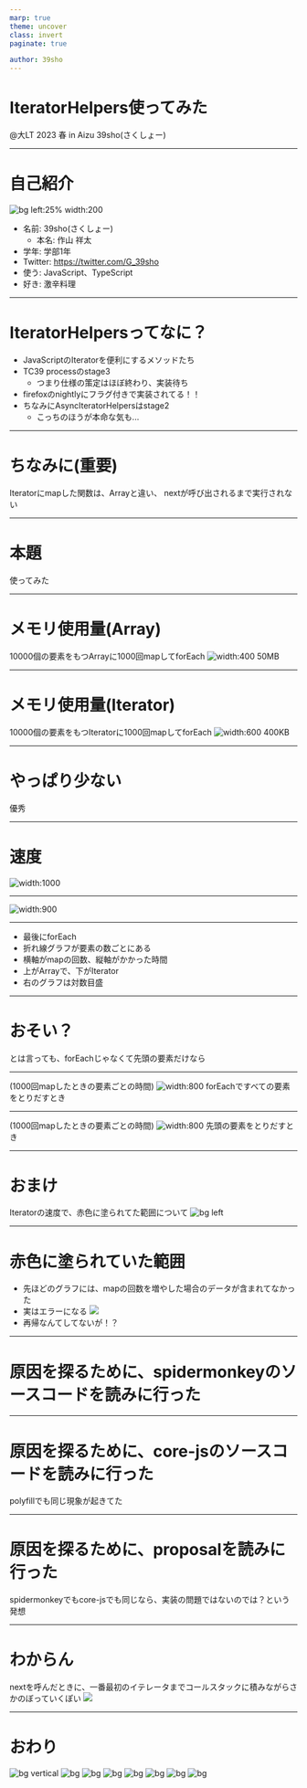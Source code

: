 ```yaml
---
marp: true
theme: uncover
class: invert
paginate: true

author: 39sho
---
```


# IteratorHelpers使ってみた
@大LT 2023 春 in Aizu
39sho(さくしょー)

---

# 自己紹介
![bg left:25% width:200](images/O6cx2U6O_400x400.png)
- 名前: 39sho(さくしょー)
    - 本名: 作山 祥太
- 学年: 学部1年
- Twitter: https://twitter.com/G_39sho
- 使う: JavaScript、TypeScript
- 好き: 激辛料理

---

# IteratorHelpersってなに？
- JavaScriptのIteratorを便利にするメソッドたち
- TC39 processのstage3
    - つまり仕様の策定はほぼ終わり、実装待ち
- firefoxのnightlyにフラグ付きで実装されてる！！
- ちなみにAsyncIteratorHelpersはstage2
    - こっちのほうが本命な気も...

---

# ちなみに(重要)
Iteratorにmapした関数は、Arrayと違い、
nextが呼び出されるまで実行されない

---

# 本題
使ってみた

---

# メモリ使用量(Array)
10000個の要素をもつArrayに1000回mapしてforEach
![width:400](images/graph7.png) 50MB

---

# メモリ使用量(Iterator)
10000個の要素をもつIteratorに1000回mapしてforEach
![width:600](images/graph6.png) 400KB

---

# やっぱり少ない
優秀

---

# 速度
![width:1000](images/graph1.png)

---

![width:900](images/graph3.png)

---

- 最後にforEach
- 折れ線グラフが要素の数ごとにある
- 横軸がmapの回数、縦軸がかかった時間
- 上がArrayで、下がIterator
- 右のグラフは対数目盛

---

# おそい？
とは言っても、forEachじゃなくて先頭の要素だけなら

---

(1000回mapしたときの要素ごとの時間)
![width:800](images/graph4.png)
forEachですべての要素をとりだすとき

---

(1000回mapしたときの要素ごとの時間)
![width:800](images/graph5.png)
先頭の要素をとりだすとき

---

# おまけ
Iteratorの速度で、赤色に塗られてた範囲について
![bg left](images/graph1.png)

---

# 赤色に塗られていた範囲
- 先ほどのグラフには、mapの回数を増やした場合のデータが含まれてなかった
- 実はエラーになる ![](images/error.png)
- 再帰なんてしてないが！？

---

# 原因を探るために、spidermonkeyのソースコードを読みに行った

---

# 原因を探るために、core-jsのソースコードを読みに行った
polyfillでも同じ現象が起きてた

---

# 原因を探るために、proposalを読みに行った
spidermonkeyでもcore-jsでも同じなら、実装の問題ではないのでは？という発想

---

# わからん
nextを呼んだときに、一番最初のイテレータまでコールスタックに積みながらさかのぼっていくぽい
![](images/stack.png)

---

# おわり
![bg vertical](images/error.png)
![bg](images/error.png)
![bg](images/error.png)
![bg](images/error.png)
![bg](images/error.png)
![bg](images/error.png)
![bg](images/error.png)
![bg](images/error.png)
